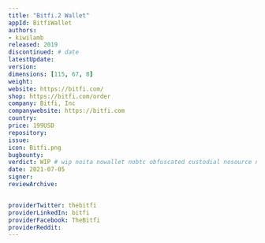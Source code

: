 ```yaml
---
title: "Bitfi.2 Wallet"
appId: BitfiWallet
authors:
- kiwilamb
released: 2019
discontinued: # date
latestUpdate:
version:
dimensions: [115, 67, 8]
weight: 
website: https://bitfi.com/
shop: https://bitfi.com/order
company: Bitfi, Inc
companywebsite: https://bitfi.com
country: 
price: 199USD
repository: 
issue:
icon: Bitfi.png
bugbounty:
verdict: WIP # wip noita nowallet nobtc obfuscated custodial nosource nonverifiable reproducible bounty defunct
date: 2021-07-05
signer:
reviewArchive:


providerTwitter: thebitfi
providerLinkedIn: bitfi
providerFacebook: TheBitfi
providerReddit: 
---
```


